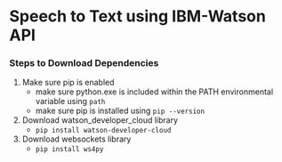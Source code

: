 # Speech to Text using IBM-Watson API
### Steps to Download Dependencies
1. Make sure pip is enabled
   - make sure python.exe is included within the PATH environmental variable using `path` 
   - make sure pip is installed using `pip --version`
2. Download watson_developer_cloud library
   - `pip install watson-developer-cloud`
3. Download websockets library
   - `pip install ws4py`
